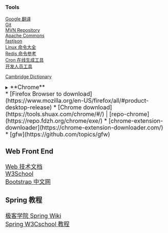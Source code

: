 ### Tools 

[Google 翻译](https://translate.google.cn/)  
[Git](https://git-scm.com/book/zh/v2)  
[MVN Repository](https://mvnrepository.com/)  
[Apache Commons](http://commons.apache.org/)  
[fastjson](https://github.com/alibaba/fastjson/wiki/JSONField)  
[Linux 命令大全](https://man.linuxde.net/)  
[Redis 命令参考](http://redisdoc.com/index.html)  
[Cron 在线生成工具](http://cron.qqe2.com/)  
[开发人员工具](https://tool.lu/)  

[Cambridge Dictionary](https://dictionary.cambridge.org/)  

<details><summary><font size="4">**Chrome**<font/><summary>
  * [Firefox Browser to download](https://www.mozilla.org/en-US/firefox/all/#product-desktop-release)
  * [Chrome download](https://tools.shuax.com/chrome/#/) | [repo-chrome](https://repo.fdzh.org/chrome/exe/)
  * [chrome-extension-downloader](https://chrome-extension-downloader.com/)
  * [gfw](https://github.com/topics/gfw)
</details>  

### Web Front End
[Web 技术文档](https://developer.mozilla.org/zh-CN/docs/Web)  
[W3School](https://www.w3school.com.cn/)  
[Bootstrap 中文网](https://www.bootcss.com/)  

### Spring 教程
[极客学院 Spring Wiki](http://wiki.jikexueyuan.com/project/spring/)  
[Spring W3Cschool 教程](https://www.w3cschool.cn/wkspring/pesy1icl.html)  


